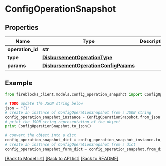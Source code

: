# ConfigOperationSnapshot


## Properties

Name | Type | Description | Notes
------------ | ------------- | ------------- | -------------
**operation_id** | **str** |  | 
**type** | [**DisbursementOperationType**](DisbursementOperationType.md) |  | 
**params** | [**DisbursementOperationConfigParams**](DisbursementOperationConfigParams.md) |  | 

## Example

```python
from fireblocks_client.models.config_operation_snapshot import ConfigOperationSnapshot

# TODO update the JSON string below
json = "{}"
# create an instance of ConfigOperationSnapshot from a JSON string
config_operation_snapshot_instance = ConfigOperationSnapshot.from_json(json)
# print the JSON string representation of the object
print ConfigOperationSnapshot.to_json()

# convert the object into a dict
config_operation_snapshot_dict = config_operation_snapshot_instance.to_dict()
# create an instance of ConfigOperationSnapshot from a dict
config_operation_snapshot_form_dict = config_operation_snapshot.from_dict(config_operation_snapshot_dict)
```
[[Back to Model list]](../README.md#documentation-for-models) [[Back to API list]](../README.md#documentation-for-api-endpoints) [[Back to README]](../README.md)


